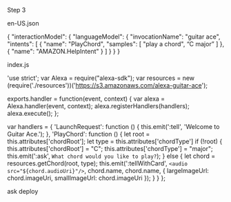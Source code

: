 Step 3

en-US.json

{
   "interactionModel": {
     "languageModel": {
       "invocationName": "guitar ace",
       "intents": [
         {
           "name": "PlayChord",
           "samples": [
             "play a chord",
		  “C major”
           ]
         },
         {
           "name": "AMAZON.HelpIntent"
         }
       ]
     }
   }
 }


index.js

'use strict';
var Alexa = require("alexa-sdk");
var resources = new (require('./resources'))('https://s3.amazonaws.com/alexa-guitar-ace');

exports.handler = function(event, context) {
   var alexa = Alexa.handler(event, context);
   alexa.registerHandlers(handlers);
   alexa.execute();
};

var handlers = {
   'LaunchRequest': function () {
       this.emit(':tell', 'Welcome to Guitar Ace.');
   },
   'PlayChord': function () {
       let root = this.attributes['chordRoot'];
       let type = this.attributes['chordType']
       if (!root) {
           this.attributes['chordRoot'] = "C";
           this.attributes['chordType'] = "major";
           this.emit(':ask', `What chord would you like to play?`);
       } else {
           let chord = resources.getChord(root, type);
           this.emit(':tellWithCard', `<audio src="${chord.audioUri}"/>`, chord.name, chord.name, { largeImageUrl: chord.imageUri, smallImageUrl: chord.imageUri });
       }
   }
};

ask deploy
